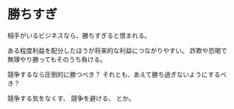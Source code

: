 # 勝ちすぎ

相手がいるビジネスなら、勝ちすぎると恨まれる。

ある程度利益を配分したほうが将来的な利益につながりやすい。
詐欺や恐喝で無理やり勝ってもそのうち負ける。

競争するなら圧倒的に勝つべき？
それとも、あえて勝ち過ぎないようにするべき？

競争する気をなくす、
競争を避ける、
とか。
